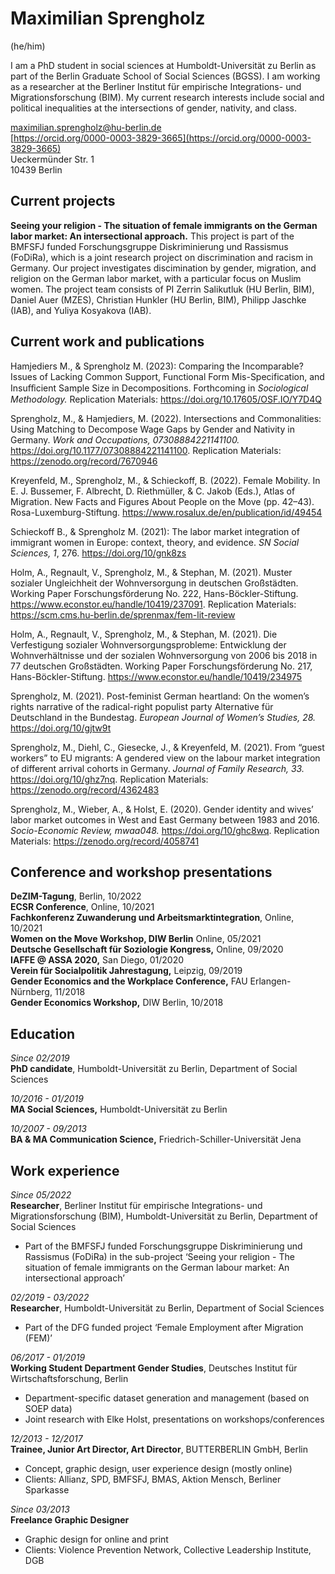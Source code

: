 # Maximilian Sprengholz
(he/him)

I am a PhD student in social sciences at Humboldt-Universität zu Berlin as part of the Berlin Graduate School of Social Sciences (BGSS). I am working as a researcher at the Berliner Institut für empirische Integrations- und Migrationsforschung (BIM). My current research interests include social and political inequalities at the intersections of gender, nativity, and class.

[maximilian.sprengholz@hu-berlin.de](mailto:maximilian.sprengholz@hu-berlin.de)<br />
[https://orcid.org/0000-0003-3829-3665](https://orcid.org/0000-0003-3829-3665)<br />
Ueckermünder Str. 1 <br />
10439 Berlin


## Current projects

__Seeing your religion - The situation of female immigrants on the German labor market: An intersectional approach.__ This project is part of the BMFSFJ funded Forschungsgruppe Diskriminierung und Rassismus (FoDiRa), which is a joint research project on discrimination and racism in Germany. Our project investigates discimination by gender, migration, and religion on the German labor market, with a particular focus on Muslim women. The project team consists of PI Zerrin Salikutluk (HU Berlin, BIM), Daniel Auer (MZES), Christian Hunkler (HU Berlin, BIM), Philipp Jaschke (IAB), and Yuliya Kosyakova (IAB).


## Current work and publications

Hamjediers M., & Sprengholz M. (2023): Comparing the Incomparable? Issues of Lacking Common Support, Functional Form Mis-Specification, and Insuﬀicient Sample Size in Decompositions. Forthcoming in _Sociological Methodology._ Replication Materials: https://doi.org/10.17605/OSF.IO/Y7D4Q

Sprengholz, M., & Hamjediers, M. (2022). Intersections and Commonalities: Using Matching to Decompose Wage Gaps by Gender and Nativity in Germany. _Work and Occupations, 07308884221141100._ https://doi.org/10.1177/07308884221141100. Replication Materials: https://zenodo.org/record/7670946

Kreyenfeld, M., Sprengholz, M., & Schieckoff, B. (2022). Female Mobility. In E. J. Bussemer, F. Albrecht, D. Riethmüller, & C. Jakob (Eds.), Atlas of Migration. New Facts and Figures About People on the Move (pp. 42–43). Rosa-Luxemburg-Stiftung. https://www.rosalux.de/en/publication/id/49454

Schieckoff B., & Sprengholz M. (2021): The labor market integration of immigrant women in Europe: context, theory, and evidence. _SN Social Sciences, 1_, 276. https://doi.org/10/gnk8zs

Holm, A., Regnault, V., Sprengholz, M., & Stephan, M. (2021). Muster sozialer Ungleichheit der Wohnversorgung in deutschen Großstädten. Working Paper Forschungsförderung No. 222, Hans-Böckler-Stiftung. https://www.econstor.eu/handle/10419/237091. Replication Materials: https://scm.cms.hu-berlin.de/sprenmax/fem-lit-review

Holm, A., Regnault, V., Sprengholz, M., & Stephan, M. (2021). Die Verfestigung sozialer Wohnversorgungsprobleme: Entwicklung der Wohnverhältnisse und der sozialen Wohnversorgung von 2006 bis 2018 in 77 deutschen Großstädten. Working Paper Forschungsförderung No. 217, Hans-Böckler-Stiftung. https://www.econstor.eu/handle/10419/234975

Sprengholz, M. (2021). Post-feminist German heartland: On the women’s rights narrative of the radical-right populist party Alternative für Deutschland in the Bundestag. _European Journal of Women’s Studies, 28._ https://doi.org/10/gjtw9t

Sprengholz, M., Diehl, C., Giesecke, J., & Kreyenfeld, M. (2021). From “guest workers” to EU migrants: A gendered view on the labour market integration of different arrival cohorts in Germany. _Journal of Family Research, 33._ https://doi.org/10/ghz7nq. Replication Materials: https://zenodo.org/record/4362483

Sprengholz, M., Wieber, A., & Holst, E. (2020). Gender identity and wives’ labor market outcomes in West and East Germany between 1983 and 2016. _Socio-Economic Review, mwaa048._ https://doi.org/10/ghc8wq. Replication Materials: https://zenodo.org/record/4058741


## Conference and workshop presentations

__DeZIM-Tagung__, Berlin, 10/2022<br />
__ECSR Conference__, Online, 10/2021<br />
__Fachkonferenz Zuwanderung und Arbeitsmarktintegration__, Online, 10/2021<br />
__Women on the Move Workshop, DIW Berlin__ Online, 05/2021<br />
__Deutsche Gesellschaft für Soziologie Kongress,__ Online, 09/2020<br />
__IAFFE @ ASSA 2020,__ San Diego, 01/2020<br />
__Verein für Socialpolitik Jahrestagung,__ Leipzig, 09/2019<br />
__Gender Economics and the Workplace Conference,__ FAU Erlangen-Nürnberg, 11/2018<br />
__Gender Economics Workshop,__ DIW Berlin, 10/2018<br />


## Education

_Since 02/2019_<br />
__PhD candidate__, Humboldt-Universität zu Berlin, Department of Social Sciences

_10/2016 - 01/2019_<br />
__MA Social Sciences,__ Humboldt-Universität zu Berlin

_10/2007 - 09/2013_<br />
__BA & MA Communication Science,__ Friedrich-Schiller-Universität Jena


## Work experience
_Since 05/2022_<br />
__Researcher__, Berliner Institut für empirische Integrations- und Migrationsforschung (BIM), Humboldt-Universität zu Berlin, Department of Social Sciences
- Part of the BMFSFJ funded Forschungsgruppe Diskriminierung und Rassismus (FoDiRa) in the sub-project ‘Seeing your religion - The situation of female immigrants on the German labour market: An intersectional approach’

_02/2019 - 03/2022_<br />
__Researcher__, Humboldt-Universität zu Berlin, Department of Social Sciences
- Part of the DFG funded project ‘Female Employment after Migration (FEM)’

_06/2017 - 01/2019_<br />
__Working Student Department Gender Studies__, Deutsches Institut für Wirtschaftsforschung, Berlin
- Department-specific dataset generation and management (based on SOEP data)
- Joint research with Elke Holst, presentations on workshops/conferences

_12/2013 - 12/2017_<br />
__Trainee, Junior Art Director, Art Director__, BUTTERBERLIN GmbH, Berlin
- Concept, graphic design, user experience design (mostly online)
- Clients: Allianz, SPD, BMFSFJ, BMAS, Aktion Mensch, Berliner Sparkasse

_Since 03/2013_<br />
__Freelance Graphic Designer__
- Graphic design for online and print
- Clients: Violence Prevention Network, Collective Leadership Institute, DGB

